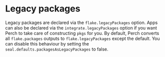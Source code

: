 # Legacy packages

Legacy packages are declared via the `flake.legacyPackages` option. Apps can
also be declared via the `integrate.legacyPackages` option if you want Perch to
take care of constructing `pkgs` for you. By default, Perch converts all
`flake.packages` outputs to `flake.legacyPackages` except the default. You can
disable this behaviour by setting the `seal.defaults.packagesAsLegacyPackages`
to false.
